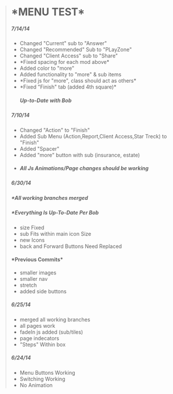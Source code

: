 <blockquote>

<h1>*MENU TEST*</h1>
<h5><em>7/14/14</em></h5>
<ul>
	<li>Changed "Current" sub to "Answer"</li>
	<li>Changed "Recommended" Sub to "PLayZone"</li>
	<li>Changed "Client Access" sub to "Share"</li>
	<li>*Fixed spacing for each mod above*</li>
	<li>Added color to "more"</li>
	<li> Added functionality to "more" & sub items</li>
	<li>*Fixed js for "more", class should act as others*</li>
	<li>*Fixed "Finish" tab (added 4th square)*</li>
<h5>Up-to-Date with Bob</h5>
</ul>

<h5><em>7/10/14</em></h5>
<ul>
	<li>Changed "Action" to "Finish"</li>
	<li>Added Sub Menu (Action,Report,Client Access,Star Treck) to "Finish"</li>
	<li>Added "Spacer"</li>
	<li>Added "more" button with sub (insurance, estate) </li>
	<li><h5>All Js Animations/Page changes should be working</h5></li>
</ul>

<h5><em>6/30/14</em></h5>
<h5>*All working branches merged </h5>
<h5>*Everything Is Up-To-Date Per Bob </h5>

<ul>	
	<li>size Fixed</li>
	<li>sub Fits within main icon Size</li>
	<li>new Icons</li>
	<li>back and Forward Buttons Need Replaced</li>
</ul>
	
<h4>*Previous Commits*</h4>
	<ul>	
		<li>smaller images</li>
		<li>smaller nav</li>
		<li>stretch</li>
		<li>added side buttons</li>
	</ul>

<h5><em>6/25/14</em></h5>
	<ul>
		<li>merged all working branches</li>
		<li>all pages work</li>
		<li>fadeIn js added (sub/tiles)</li>
		<li>page indecators</li>
		<li>"Steps" Within box</li>
	</ul>
	
<h5><em>6/24/14</em></h5>
	<ul>
		<li>Menu Buttons Working</li>
		<li>Switching Working</li>
		<li>No Animation</li>


</blockquote>
